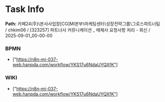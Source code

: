 # Task Info

**Path:** 카페24(주)\본사사업장\[CG]MI본부\마케팅센터\성장전략그룹\그로스파트너팀 / chkim06 / [323257] 파트너사 커뮤니케이션 _ 매체사 요청사항 처리 - 회신 / 2025-09-01_00-00-00

### BPMN
- ["https://n8n-mi-037-web.hanpda.com/workflow/YKS17u6NdaUYQXfK"]

### WIKI
- ["https://n8n-mi-037-web.hanpda.com/workflow/YKS17u6NdaUYQXfK"]

